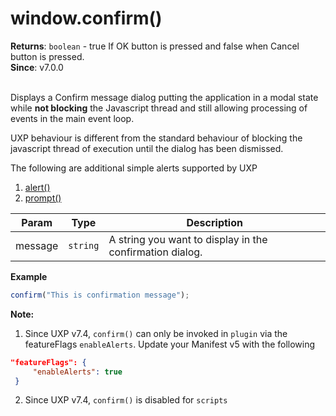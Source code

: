 
<a name="confirm" id="confirm"></a>

# window.confirm()
**Returns**: `boolean` - true If OK button is pressed and false when Cancel button is pressed.  
**Since**: v7.0.0
<br></br>

Displays a Confirm message dialog putting the application in a modal state while <b>not blocking</b> the Javascript thread and still allowing processing of events in the main event loop.

<InlineAlert variant="info" slots="text"/>

UXP behaviour is different from the standard behaviour of blocking the javascript thread of execution until the dialog has been dismissed.

The following are additional simple alerts supported by UXP
1. [alert()](./alert.md)
2. [prompt()](./prompt.md)  

| Param | Type | Description |
| --- | --- | --- |
| message | `string` | A string you want to display in the confirmation dialog. |

**Example**  
```javascript
confirm("This is confirmation message");
```

<b> Note: </b>
1. Since UXP v7.4, `confirm()` can only be invoked in `plugin` via the featureFlags `enableAlerts`. Update your Manifest v5 with the following

```json
"featureFlags": {
     "enableAlerts": true
 }
```
2. Since UXP v7.4, `confirm()` is disabled for `scripts`

